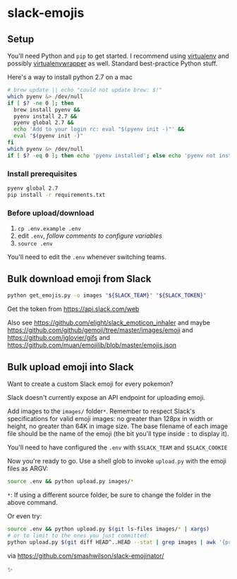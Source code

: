 slack-emojis
============


## Setup

You'll need Python and `pip` to get started. I recommend using [virtualenv](https://virtualenv.pypa.io/en/latest/) and possibly [virtualenvwrapper](https://virtualenvwrapper.readthedocs.org/en/latest/) as well. Standard best-practice Python stuff.

Here's a way to install python 2.7 on a mac

```bash
# brew update || echo "could not update brew: $!"
which pyenv &> /dev/null
if [ $? -ne 0 ]; then
  brew install pyenv &&
  pyenv install 2.7 &&
  pyenv global 2.7 &&
  echo 'Add to your login rc: eval "$(pyenv init -)"' &&
  eval "$(pyenv init -)"
fi
which pyenv &> /dev/null
if [ $? -eq 0 ]; then echo 'pyenv installed'; else echo 'pyenv not installed'; fi
```

### Install prerequisites
```bash
pyenv global 2.7
pip install -r requirements.txt
```

### Before upload/download

1. `cp .env.example .env`
2. edit `.env`, *follow comments to configure variables*
3. `source .env`

You'll need to edit the `.env` whenever switching teams.

## Bulk download emoji from Slack

```bash
python get_emojis.py -o images "${SLACK_TEAM}" "${SLACK_TOKEN}"
```

Get the token from https://api.slack.com/web

Also see https://github.com/elight/slack_emoticon_inhaler and maybe https://github.com/github/gemoji/tree/master/images/emoji and https://github.com/jglovier/gifs and https://github.com/muan/emojilib/blob/master/emojis.json

## Bulk upload emoji into Slack

Want to create a custom Slack emoji for every pokemon?

Slack doesn't currently expose an API endpoint for uploading emoji.

Add images to the `images/` folder`*`.
Remember to respect Slack's specifications for valid emoji images:
no greater than 128px in width or height, no greater than 64K in image size.
The base filename of each image file should be the name of the emoji
(the bit you'll type inside `:` to display it).

You'll need to have configured the `.env` with `$SLACK_TEAM` and `$SLACK_COOKIE`

Now you're ready to go. Use a shell glob to invoke `upload.py` with the emoji files as ARGV:

```bash
source .env && python upload.py images/*
```

`*`:  If using a different source folder, be sure to change the folder in the above command.

Or even try:

```bash
source .env && python upload.py $(git ls-files images/* | xargs)
# or to limit to the ones you just committed:
python upload.py $(git diff HEAD^..HEAD --stat | grep images | awk '{print $1 }' | xargs )
```

via https://github.com/smashwilson/slack-emojinator/

:sparkles:
